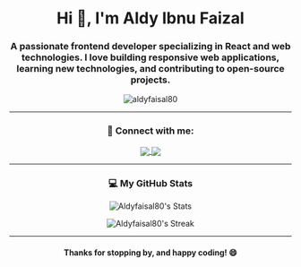 <h1 align="center">Hi 👋, I'm Aldy Ibnu Faizal</h1>
<h3 align="center">A passionate frontend developer specializing in <strong>React</strong> and web technologies. I love building responsive web applications, learning new technologies, and contributing to open-source projects.</h3>

<p align="center">
  <img src="https://komarev.com/ghpvc/?username=aldyfaisal80&label=Profile%20views&color=0e75b6&style=flat" alt="aldyfaisal80" />
</p>

---

<h3 align="center">🚀 Connect with me:</h3>
<p align="center">
  <a href="https://linkedin.com/in/aldyfaisal" target="blank">
    <img align="center" src="https://img.shields.io/badge/-Aldy%20Faizal%20-blue?style=flat-square&logo=Linkedin&logoColor=white&link=https://linkedin.com/in/aldyfaisal"/>
  </a>
  <a href="mailto:aldyfaisal@example.com">
    <img align="center" src="https://img.shields.io/badge/-aldyfaisal@example.com-c14438?style=flat-square&logo=Gmail&logoColor=white"/>
  </a>
</p>

---

<h3 align="center">💻 My GitHub Stats</h3>
<p align="center">
  <img src="https://github-readme-stats.vercel.app/api?username=Aldyfaisal80&theme=vision-friendly-dark&show_icons=true&hide_border=false&count_private=true" alt="Aldyfaisal80's Stats"/>
</p>

<p align="center">
  <img src="https://github-readme-streak-stats.herokuapp.com/?user=Aldyfaisal80&theme=vision-friendly-dark&hide_border=false" alt="Aldyfaisal80's Streak"/>
</p>

---

<h4 align="center">Thanks for stopping by, and happy coding! 😄</h4>
